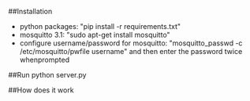 ##Installation
* python packages: "pip install -r requirements.txt"
* mosquitto 3.1: "sudo apt-get install mosquitto"
* configure username/password for mosquitto: "mosquitto_passwd -c /etc/mosquitto/pwfile username"
and then enter the password twice whenprompted

##Run
python server.py

##How does it work